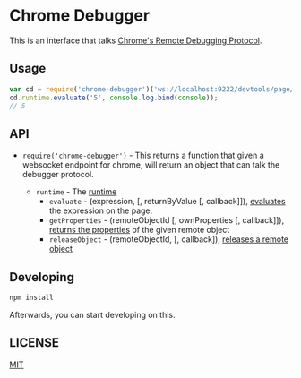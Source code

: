 # Chrome Debugger
This is an interface that talks [Chrome's Remote Debugging Protocol](https://developers.google.com/chrome-developer-tools/docs/debugger-protocol).

## Usage
```javascript
var cd = require('chrome-debugger')('ws://localhost:9222/devtools/page/123')
cd.runtime.evaluate('5', console.log.bind(console));
// 5
```

## API

* `require('chrome-debugger')` - This returns a function that given a websocket endpoint for chrome, will return an object that can talk the debugger protocol.

    * `runtime` - The [runtime](https://developers.google.com/chrome-developer-tools/docs/protocol/1.0/runtime)
        * `evaluate` - (expression, [, returnByValue [, callback]]), [evaluates](https://developers.google.com/chrome-developer-tools/docs/protocol/1.0/runtime#command-evaluate) the expression on the page.
        * `getProperties` - (remoteObjectId [, ownProperties [, callback]]), [returns the properties](https://developers.google.com/chrome-developer-tools/docs/protocol/1.0/runtime#command-getProperties) of the given remote object
        * `releaseObject` - (remoteObjectId, [, callback]), [releases a remote object](https://developers.google.com/chrome-developer-tools/docs/protocol/1.0/runtime#command-releaseObject)

## Developing
```sh
npm install
```

Afterwards, you can start developing on this.

## LICENSE
[MIT](http://gkatsev.mit-license.org/)
